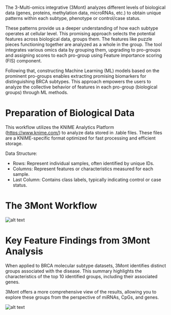 The 3-Multi-omics integrative (3Mont) analyzes different levels of biological data (genes, proteins, methylation data, microRNAs, etc.) to obtain unique patterns within each subtype, phenotype or control/case status. 

These patterns provide us a deeper understanding of how each subtype operates at cellular level. This promising approach selects the potential features across biological data, groups them. The features like puzzle pieces functioning together are analyzed as a whole in the group.
The tool integrates various omics data by grouping them, upgrading to pro-groups and assigning scores to each pro-group using Feature importance scoring (FIS) component. 

Following that, constructing Machine Learning (ML) models based on the prominent pro-groups enables extracting promising biomarkers for distinguishing BRCA subtypes.
This approach empowers the users to analyze the collective behavior of features in each pro-group (biological groups) through ML methods. 

# Preparation of Biological Data

This workflow utilizes the KNIME Analytics Platform (https://www.knime.com/) to analyze data stored in  .table files. 
These files are a KNIME-specific format optimized for fast processing and efficient storage.

Data Structure:

- Rows: Represent individual samples, often identified by unique IDs.
- Columns: Represent features or characteristics measured for each sample.
- Last Column: Contains class labels, typically indicating control or case status.


# The 3Mont Workflow

 ![alt text](https://github.com/malikyousef/3Mont/blob/main/Images/3Mont_workflow.png?raw=true)

 # Key Feature Findings from 3Mont Analysis

When applied to BRCA molecular subtype datasets, 3Mont identifies distinct groups associated with the disease. This summary highlights the characteristics of the top 10 identified groups, including their associated genes.

3Mont offers a more comprehensive view of the results, allowing you to explore these groups from the perspective of miRNAs, CpGs, and genes.

 ![alt text](https://github.com/malikyousef/3Mont/blob/main/Images/Group_statistics.PNG?raw=true)
